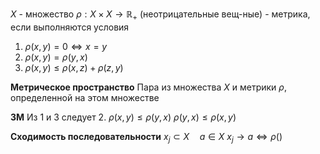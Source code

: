 
$X$ - множество
$\rho: X \times X \to \mathbb{R_{+}}$ (неотрицательные вещ-ные) - метрика, если выполняются условия
1. $\rho \left( x, y \right) = 0 \iff x = y$
2. $\rho \left( x, y \right) = \rho \left( y, x \right)$
3. $\rho \left( x, y \right) \leq \rho \left( x, z \right) + \rho \left( z, y \right)$

**Метрическое пространство**
	Пара из множества $X$ и метрики $\rho$, определенной на этом множестве

**3М**
Из 1 и 3 следует 2.
$\rho \left( x, y \right) \leq \rho \left( y, x \right)$
$\rho \left( y, x \right) \leq \rho \left( x, y \right)$



**Сходимость последовательности**
	${x_j}\subset X\quad a \in X$
	$x_j\to a \iff \rho()$